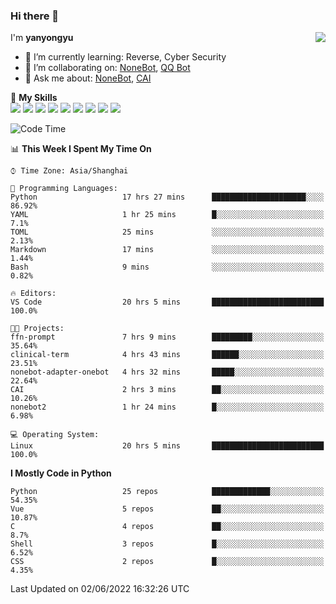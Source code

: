 ### Hi there 👋

<a href="#">
  <img align="right" src="https://github-readme-stats.vercel.app/api?username=yanyongyu&count_private=true&show_icons=true&bg_color=15,f2f7fd,E0EAFC" />
</a>

I'm **yanyongyu**

- 🌱 I’m currently learning: Reverse, Cyber Security
- 👯 I’m collaborating on: [NoneBot](https://github.com/nonebot), [QQ Bot](https://github.com/Mrs4s/go-cqhttp)
- 💬 Ask me about: [NoneBot](https://github.com/nonebot), [CAI](https://github.com/cscs181/CAI)

🌟 **My Skills**  
![](https://img.shields.io/badge/-Python-3e74a2?style=flat-square&logo=Python&logoColor=fff)
![](https://img.shields.io/badge/-Node.js-339933?style=flat-square&logo=Node.js&logoColor=fff)
![](https://img.shields.io/badge/-Vue-4fc08d?style=flat-square&logo=Vue.js&logoColor=fff)
![](https://img.shields.io/badge/-React-2d98ce?style=flat-square&logo=React&logoColor=fff)
![](https://img.shields.io/badge/-Docker-2496ED?style=flat-square&logo=Docker&logoColor=fff)
![](https://img.shields.io/badge/-Linux-000000?style=flat-square&logo=Linux&logoColor=fff)
![](https://img.shields.io/badge/-MySQL-4479A1?style=flat-square&logo=MySQL&logoColor=fff)
![](https://img.shields.io/badge/-Redis-DC382D?style=flat-square&logo=Redis&logoColor=fff)
![](https://img.shields.io/badge/-MongoDB-47A248?style=flat-square&logo=MongoDB&logoColor=fff)

<!--START_SECTION:waka-->
![Code Time](http://img.shields.io/badge/Code%20Time-0%20secs-blue)

📊 **This Week I Spent My Time On** 

```text
⌚︎ Time Zone: Asia/Shanghai

💬 Programming Languages: 
Python                   17 hrs 27 mins      █████████████████████░░░░   86.92% 
YAML                     1 hr 25 mins        █░░░░░░░░░░░░░░░░░░░░░░░░   7.1% 
TOML                     25 mins             ░░░░░░░░░░░░░░░░░░░░░░░░░   2.13% 
Markdown                 17 mins             ░░░░░░░░░░░░░░░░░░░░░░░░░   1.44% 
Bash                     9 mins              ░░░░░░░░░░░░░░░░░░░░░░░░░   0.82%

🔥 Editors: 
VS Code                  20 hrs 5 mins       █████████████████████████   100.0%

🐱‍💻 Projects: 
ffn-prompt               7 hrs 9 mins        █████████░░░░░░░░░░░░░░░░   35.64% 
clinical-term            4 hrs 43 mins       ██████░░░░░░░░░░░░░░░░░░░   23.51% 
nonebot-adapter-onebot   4 hrs 32 mins       █████░░░░░░░░░░░░░░░░░░░░   22.64% 
CAI                      2 hrs 3 mins        ██░░░░░░░░░░░░░░░░░░░░░░░   10.26% 
nonebot2                 1 hr 24 mins        █░░░░░░░░░░░░░░░░░░░░░░░░   6.98%

💻 Operating System: 
Linux                    20 hrs 5 mins       █████████████████████████   100.0%

```

**I Mostly Code in Python** 

```text
Python                   25 repos            █████████████░░░░░░░░░░░░   54.35% 
Vue                      5 repos             ██░░░░░░░░░░░░░░░░░░░░░░░   10.87% 
C                        4 repos             ██░░░░░░░░░░░░░░░░░░░░░░░   8.7% 
Shell                    3 repos             █░░░░░░░░░░░░░░░░░░░░░░░░   6.52% 
CSS                      2 repos             █░░░░░░░░░░░░░░░░░░░░░░░░   4.35%

```



 Last Updated on 02/06/2022 16:32:26 UTC
<!--END_SECTION:waka-->
